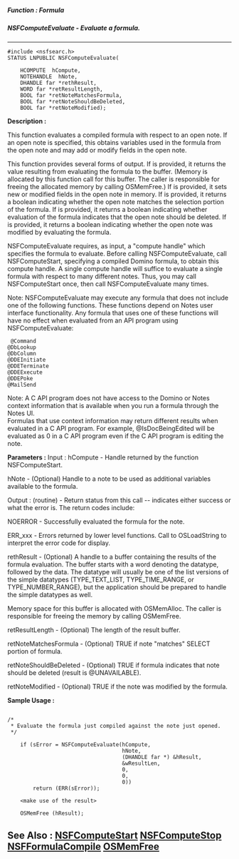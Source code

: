 ##### Function : Formula
##### NSFComputeEvaluate - Evaluate a formula.
---
```
#include <nsfsearc.h>
STATUS LNPUBLIC NSFComputeEvaluate(

	HCOMPUTE  hCompute,
	NOTEHANDLE  hNote,
	DHANDLE far *rethResult,
	WORD far *retResultLength,
	BOOL far *retNoteMatchesFormula,
	BOOL far *retNoteShouldBeDeleted,
	BOOL far *retNoteModified);
```
**Description :**

This function evaluates a compiled formula with respect to an open note. If an 
open note is specified, this obtains variables used in the formula from the 
open note and may add or modify fields in the open note.

This function provides several forms of output.  If <rethResult> is provided, 
it returns the value resulting from evaluating the formula to the buffer. 
(Memory is allocated by this function call for this buffer.  The caller is 
responsible for freeing the allocated memory by calling OSMemFree.)  If <hNote> 
is provided, it sets new or modified fields in the open note in memory. If 
<retNoteMatchesFormula> is provided, it returns a boolean indicating whether 
the open note matches the selection portion of the formula. If 
<retNoteShouldBeDeleted> is provided, it returns a boolean indicating whether 
evaluation of the formula indicates that the open note should be deleted. If 
<retNoteModified> is provided, it returns a boolean indicating whether the open 
note was modified by evaluating the formula.

NSFComputeEvaluate requires, as input, a "compute handle" which specifies the 
formula to evaluate. Before calling NSFComputeEvaluate, call NSFComputeStart, 
specifying a compiled Domino formula, to obtain this compute handle. A single 
compute handle will suffice to evaluate a single formula with respect to many 
different notes.  Thus, you may call NSFComputeStart once, then call 
NSFComputeEvaluate many times.

Note: NSFComputeEvaluate may execute any formula that does not include one of 
the following functions. These functions depend on Notes user interface 
functionality. Any formula that uses one of these functions will have no effect 
when evaluated from an API program using NSFComputeEvaluate:

     @Command
    @DbLookup
    @DbColumn
    @DDEInitiate
    @DDETerminate
    @DDEExecute
    @DDEPoke
    @MailSend


Note:  A C API program does not have access to the Domino or Notes context 
information that is available when you run a formula through the Notes UI.  
Formulas that use context information may return different results when 
evaluated in a C API program.  For example, @IsDocBeingEdited will be evaluated 
as 0 in a C API program even if the C API program is editing the note.

**Parameters :**
Input :
hCompute  -  Handle returned by the function NSFComputeStart.

hNote  -  (Optional) Handle to a note to be used as additional variables available to the formula.

Output :
(routine)  -  Return status from this call -- indicates either success or what the error is. The return codes include:

NOERROR - Successfully evaluated the formula for the note.

ERR_xxx - Errors returned by lower level functions.  Call to OSLoadString to interpret the error code for display.


rethResult  -  (Optional) A handle to a buffer containing the results of the formula evaluation.  The buffer starts with a word denoting the datatype, followed by the data.  The datatype will usually be one of the list versions of the simple datatypes (TYPE_TEXT_LIST, TYPE_TIME_RANGE, or TYPE_NUMBER_RANGE), but the application should be prepared to handle the simple datatypes as well.

Memory space for this buffer is allocated with OSMemAlloc.  The caller is responsible for freeing the memory by calling OSMemFree.

retResultLength  -  (Optional) The length of the result buffer.

retNoteMatchesFormula  -  (Optional) TRUE if note "matches" SELECT portion of formula.

retNoteShouldBeDeleted  -  (Optional) TRUE if formula indicates that note should be deleted (result is @UNAVAILABLE).

retNoteModified  -  (Optional) TRUE if the note was modified by the formula.


**Sample Usage :**
```
 
/*
 * Evaluate the formula just compiled against the note just opened.
 */
 
    if (sError = NSFComputeEvaluate(hCompute,
                                    hNote,
                                    (DHANDLE far *) &hResult,
                                    &wResultLen,
                                    0,
                                    0,
                                    0))
        return (ERR(sError));

    <make use of the result>

    OSMemFree (hResult);

```
**See Also :**
[NSFComputeStart](/domino-c-api-docs/reference/Func/NSFComputeStart)
[NSFComputeStop](/domino-c-api-docs/reference/Func/NSFComputeStop)
[NSFFormulaCompile](/domino-c-api-docs/reference/Func/NSFFormulaCompile)
[OSMemFree](/domino-c-api-docs/reference/Func/OSMemFree)
---
